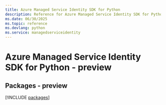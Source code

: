 ```yaml
---
title: Azure Managed Service Identity SDK for Python
description: Reference for Azure Managed Service Identity SDK for Python
ms.date: 06/30/2025
ms.topic: reference
ms.devlang: python
ms.service: managedserviceidentity
---
```

# Azure Managed Service Identity SDK for Python - preview
## Packages - preview
[!INCLUDE [packages](managed-service-identity-index.md)]